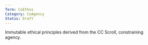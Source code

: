 ```yaml
---
Term: CoEthos
Category: CoAgency
Status: Draft
---
```

Immutable ethical principles derived from the CC Scroll, constraining agency.
